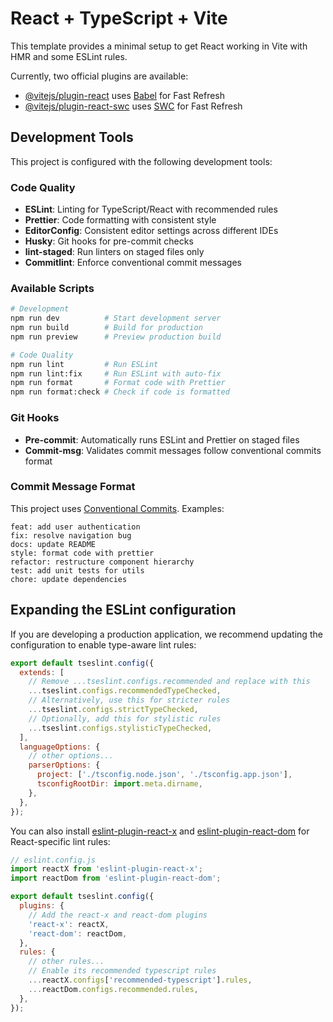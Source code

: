 # React + TypeScript + Vite

This template provides a minimal setup to get React working in Vite with HMR and some ESLint rules.

Currently, two official plugins are available:

- [@vitejs/plugin-react](https://github.com/vitejs/vite-plugin-react/blob/main/packages/plugin-react) uses [Babel](https://babeljs.io/) for Fast Refresh
- [@vitejs/plugin-react-swc](https://github.com/vitejs/vite-plugin-react/blob/main/packages/plugin-react-swc) uses [SWC](https://swc.rs/) for Fast Refresh

## Development Tools

This project is configured with the following development tools:

### Code Quality

- **ESLint**: Linting for TypeScript/React with recommended rules
- **Prettier**: Code formatting with consistent style
- **EditorConfig**: Consistent editor settings across different IDEs
- **Husky**: Git hooks for pre-commit checks
- **lint-staged**: Run linters on staged files only
- **Commitlint**: Enforce conventional commit messages

### Available Scripts

```bash
# Development
npm run dev          # Start development server
npm run build        # Build for production
npm run preview      # Preview production build

# Code Quality
npm run lint         # Run ESLint
npm run lint:fix     # Run ESLint with auto-fix
npm run format       # Format code with Prettier
npm run format:check # Check if code is formatted
```

### Git Hooks

- **Pre-commit**: Automatically runs ESLint and Prettier on staged files
- **Commit-msg**: Validates commit messages follow conventional commits format

### Commit Message Format

This project uses [Conventional Commits](https://www.conventionalcommits.org/). Examples:

```
feat: add user authentication
fix: resolve navigation bug
docs: update README
style: format code with prettier
refactor: restructure component hierarchy
test: add unit tests for utils
chore: update dependencies
```

## Expanding the ESLint configuration

If you are developing a production application, we recommend updating the configuration to enable type-aware lint rules:

```js
export default tseslint.config({
  extends: [
    // Remove ...tseslint.configs.recommended and replace with this
    ...tseslint.configs.recommendedTypeChecked,
    // Alternatively, use this for stricter rules
    ...tseslint.configs.strictTypeChecked,
    // Optionally, add this for stylistic rules
    ...tseslint.configs.stylisticTypeChecked,
  ],
  languageOptions: {
    // other options...
    parserOptions: {
      project: ['./tsconfig.node.json', './tsconfig.app.json'],
      tsconfigRootDir: import.meta.dirname,
    },
  },
});
```

You can also install [eslint-plugin-react-x](https://github.com/Rel1cx/eslint-react/tree/main/packages/plugins/eslint-plugin-react-x) and [eslint-plugin-react-dom](https://github.com/Rel1cx/eslint-react/tree/main/packages/plugins/eslint-plugin-react-dom) for React-specific lint rules:

```js
// eslint.config.js
import reactX from 'eslint-plugin-react-x';
import reactDom from 'eslint-plugin-react-dom';

export default tseslint.config({
  plugins: {
    // Add the react-x and react-dom plugins
    'react-x': reactX,
    'react-dom': reactDom,
  },
  rules: {
    // other rules...
    // Enable its recommended typescript rules
    ...reactX.configs['recommended-typescript'].rules,
    ...reactDom.configs.recommended.rules,
  },
});
```
